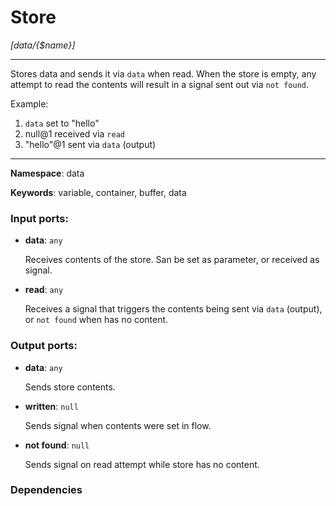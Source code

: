 # Store

_[data/{$name}]_

---

Stores data and sends it via `data` when read. When the store is empty, any attempt to read the contents will result in a signal sent out via `not found`.

Example:
1. `data` set to "hello"
2. null@1 received via `read`
3. "hello"@1 sent via `data` (output)

---

__Namespace__: data

__Keywords__: variable, container, buffer, data

### Input ports:

* __data__: ` any `

    Receives contents of the store. San be set as parameter, or received as signal.


* __read__: ` any `

    Receives a signal that triggers the contents being sent via `data` (output), or `not found` when has no content.

### Output ports:

* __data__: ` any `

    Sends store contents.


* __written__: ` null `

    Sends signal when contents were set in flow.


* __not found__: ` null `

    Sends signal on read attempt while store has no content.

### Dependencies




